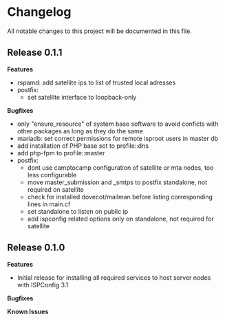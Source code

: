 # Changelog

All notable changes to this project will be documented in this file.

## Release 0.1.1

**Features**
- rspamd: add satellite ips to list of trusted local adresses
- postfix:
  - set satellite interface to loopback-only

**Bugfixes**
- only "ensure_resource" of system base software to avoid conficts with other packages as long as they do the same
- mariadb: set correct permissions for remote isproot users in master db
- add installation of PHP base set to profile::dns
- add php-fpm to profile::master
- postfix:
  - dont use camptocamp configuration of satellite or mta nodes, too less configurable
  - move master_submission and _smtps to postfix standalone, not required on satellite
  - check for installed dovecot/mailman before listing corresponding lines in main.cf
  - set standalone to listen on public ip
  - add ispconfig related options only on standalone, not required for satellite

## Release 0.1.0

**Features**
- Initial release for installing all required services to host server nodes with ISPConfig 3.1

**Bugfixes**

**Known Issues**
